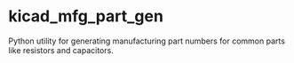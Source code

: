 # kicad_mfg_part_gen
Python utility for generating manufacturing part numbers for common parts like resistors and capacitors. 
